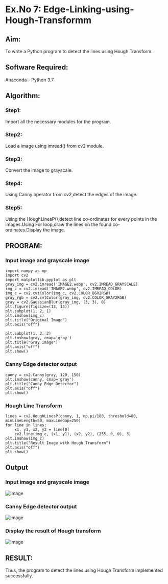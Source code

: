 # Ex.No 7: Edge-Linking-using-Hough-Transformm
## Aim:
To write a Python program to detect the lines using Hough Transform.

## Software Required:
Anaconda - Python 3.7

## Algorithm:
### Step1:
Import all the necessary modules for the program.
### Step2:
Load a image using imread() from cv2 module.
### Step3:
Convert the image to grayscale.
### Step4:
Using Canny operator from cv2,detect the edges of the image.
### Step5:
Using the HoughLinesP(),detect line co-ordinates for every points in the images.Using For loop,draw the lines on the found co-ordinates.Display the image.

## PROGRAM:
### Input image and grayscale image
```
import numpy as np
import cv2
import matplotlib.pyplot as plt
gray_img = cv2.imread('IMAGE2.webp', cv2.IMREAD_GRAYSCALE)
img_c = cv2.imread('IMAGE2.webp', cv2.IMREAD_COLOR)
img_c = cv2.cvtColor(img_c, cv2.COLOR_BGR2RGB)
gray_rgb = cv2.cvtColor(gray_img, cv2.COLOR_GRAY2RGB)
gray = cv2.GaussianBlur(gray_img, (3, 3), 0)
plt.figure(figsize=(13, 13))
plt.subplot(1, 2, 1)
plt.imshow(img_c)
plt.title("Original Image")
plt.axis("off")

plt.subplot(1, 2, 2)
plt.imshow(gray, cmap='gray')
plt.title("Gray Image")
plt.axis("off")
plt.show()

```

### Canny Edge detector output
```
canny = cv2.Canny(gray, 120, 150)
plt.imshow(canny, cmap='gray')
plt.title("Canny Edge Detector")
plt.axis("off")
plt.show()
```
### Hough Line Transform
```
lines = cv2.HoughLinesP(canny, 1, np.pi/180, threshold=80, minLineLength=50, maxLineGap=250)
for line in lines:
    x1, y1, x2, y2 = line[0]
    cv2.line(img_c, (x1, y1), (x2, y2), (255, 0, 0), 3)
plt.imshow(img_c)
plt.title("Result Image with Hough Transform")
plt.axis("off")
plt.show()
```
## Output
### Input image and grayscale image
![image](https://github.com/user-attachments/assets/6a456025-44fb-4dba-b621-585c9601ee58)

### Canny Edge detector output
![image](https://github.com/user-attachments/assets/4e7a3366-22b1-4d1c-ad39-4513fa9cb6e4)

### Display the result of Hough transform
![image](https://github.com/user-attachments/assets/45a57b12-98a3-4462-a7c6-25193c492e0b)

## RESULT:
Thus, the program to detect the lines using Hough Transform implemented successfully.

